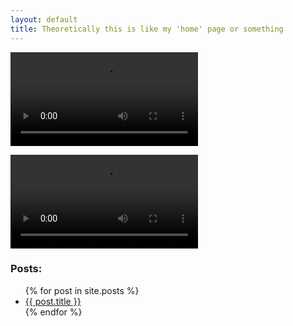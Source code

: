```yaml
---
layout: default
title: Theoretically this is like my 'home' page or something
---
```


<video loop>
<source src="/img/handshands.webm" type="video/webm">
</video>

![hands](/img/handshands.webm)

### Posts:

<ul>
  {% for post in site.posts %}
    <li>
      <a href="{{ post.url }}">{{ post.title }}</a>
    </li>
  {% endfor %}
</ul>

